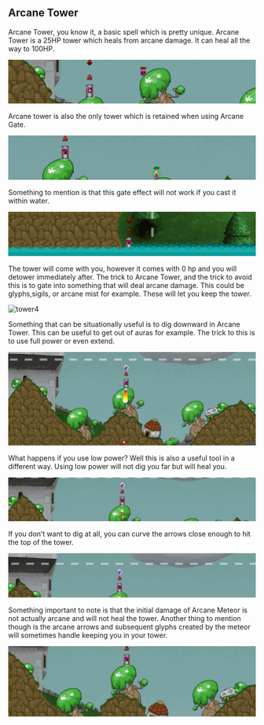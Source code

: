## Arcane Tower

Arcane Tower, you know it, a basic spell which is pretty unique. Arcane Tower is a 25HP tower which heals from arcane damage. It can heal all the way to 100HP. 

![tower1](https://raw.githubusercontent.com/1IlIl/wikidata/main/arcane/gifs/arcanetower1.gif)

Arcane tower is also the only tower which is retained when using Arcane Gate.

![tower2](https://raw.githubusercontent.com/1IlIl/wikidata/main/arcane/gifs/arcanetower2.gif)

Something to mention is that this gate effect will not work if you cast it within water.

![tower3](https://raw.githubusercontent.com/1IlIl/wikidata/main/arcane/gifs/arcanetower3.gif)

The tower will come with you, however it comes with 0 hp and you will detower immediately after. The trick to Arcane Tower, and the trick to avoid this is to gate into something that will deal arcane damage. This could be glyphs,sigils, or arcane mist for example. These will let you keep the tower.

![tower4](https://raw.githubusercontent.com/1IlIl/wikidata/main/arcane/gifs/arcanetower4.gif)

Something that can be situationally useful is to dig downward in Arcane Tower. This can be useful to get out of auras for example. The trick to this is to use full power or even extend.

![tower5](https://raw.githubusercontent.com/1IlIl/wikidata/main/arcane/gifs/arcanetower5.gif)

What happens if you use low power? Well this is also a useful tool in a different way. Using low power will not dig you far but will heal you.

![tower6](https://raw.githubusercontent.com/1IlIl/wikidata/main/arcane/gifs/arcanetower6.gif)

If you don’t want to dig at all, you can curve the arrows close enough to hit the top of the tower.

![tower7](https://raw.githubusercontent.com/1IlIl/wikidata/main/arcane/gifs/arcanetower7.gif)

Something important to note is that the initial damage of Arcane Meteor is not actually arcane and will not heal the tower. Another thing to mention though is the arcane arrows and subsequent glyphs created by the meteor will sometimes handle keeping you in your tower.

![tower8](https://raw.githubusercontent.com/1IlIl/wikidata/main/arcane/gifs/arcanetowerextra.gif)
<br />
